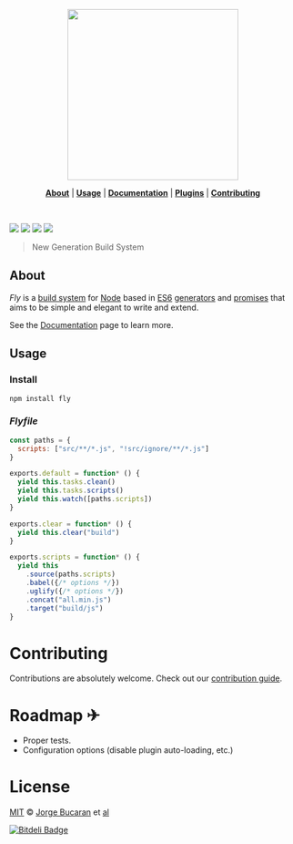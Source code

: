 <p align="center">
  <a href="http://github.com/flyjs/fly">
    <img width=300px  src="https://cloud.githubusercontent.com/assets/8317250/8430194/35c6043a-1f6a-11e5-8cbd-af6cc86baa84.png">
  </a>
</p>

<p align="center">
<b><a href="#about">About</a></b>
|
<b><a href="#usage">Usage</a></b>
|
<b><a href="/docs/README.md">Documentation</a></b>
|
<b><a href="https://github.com/flyjs/fly/wiki#plugins">Plugins</a></b>
|
<b><a href="#contributing">Contributing</a></b>
</p>
<br>

[![][fly-badge]][fly]
[![][dl-badge]][npm-pkg-link]
![][mit-badge]
[![][TravisLogo]][Travis]

> New Generation Build System

## About

_Fly_ is a [build system](https://en.wikipedia.org/wiki/Build_automation) for [Node](https://nodejs.org/) based in [ES6](http://www.ecma-international.org/ecma-262/6.0/index.html) [generators](https://developer.mozilla.org/en-US/docs/Web/JavaScript/Reference/Statements/function*) and [promises](https://developer.mozilla.org/en-US/docs/Web/JavaScript/Reference/Global_Objects/Promise) that aims to be simple and elegant to write and extend.

See the [Documentation](/docs/README.md) page to learn more.

## Usage
### Install

```
npm install fly
```

### _Flyfile_

```js
const paths = {
  scripts: ["src/**/*.js", "!src/ignore/**/*.js"]
}

exports.default = function* () {
  yield this.tasks.clean()
  yield this.tasks.scripts()
  yield this.watch([paths.scripts])
}

exports.clear = function* () {
  yield this.clear("build")
}

exports.scripts = function* () {
  yield this
    .source(paths.scripts)
    .babel({/* options */})
    .uglify({/* options */})
    .concat("all.min.js")
    .target("build/js")
}
```

# Contributing

Contributions are absolutely welcome. Check out our [contribution guide](/CONTRIBUTING.md).

# Roadmap ✈

+ Proper tests.
+ Configuration options (disable plugin auto-loading, etc.)

# License


[MIT](http://opensource.org/licenses/MIT) © [Jorge Bucaran][Author] et [al](https://github.com/flyjs/fly/graphs/contributors)



[![Bitdeli Badge](https://d2weczhvl823v0.cloudfront.net/flyjs/fly/trend.png)](https://bitdeli.com/free "Bitdeli Badge")


[author]: http://about.bucaran.me

[fly]: https://www.github.com/flyjs/fly

[fly-badge]: https://img.shields.io/badge/fly-JS-05B3E1.svg?style=flat-square
[mit-badge]: https://img.shields.io/badge/license-MIT-444444.svg?style=flat-square

[npm-pkg-link]: https://www.npmjs.org/package/fly

[dl-badge]: http://img.shields.io/npm/dm/fly.svg?style=flat-square

[TravisLogo]: http://img.shields.io/travis/flyjs/fly.svg?style=flat-square
[Travis]: https://travis-ci.org/flyjs/fly
